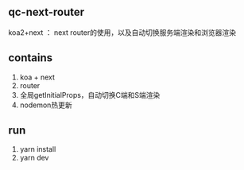 ## qc-next-router
koa2+next ： next router的使用，以及自动切换服务端渲染和浏览器渲染

## contains
1. koa + next
2. router
3. 全局getInitialProps，自动切换C端和S端渲染
4. nodemon热更新

## run
1. yarn install
2. yarn dev